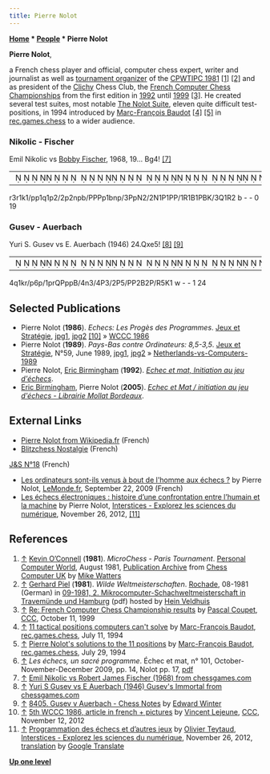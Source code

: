 ```yaml
---
title: Pierre Nolot
---
```

**[Home](Home "Home") \* [People](People "People") \* Pierre Nolot**


**Pierre Nolot**,  

a French chess player and official, computer chess expert, writer and journalist as well as [tournament organizer](Category:Tournament_Director "Category:Tournament Director") of the [CPWTIPC 1981](CPWTIPC_1981 "CPWTIPC 1981") <a id="cite-note-1" href="#cite-ref-1">[1]</a> <a id="cite-note-2" href="#cite-ref-2">[2]</a> and as president of the [Clichy](https://en.wikipedia.org/wiki/Clichy%2C_Hauts-de-Seine) Chess Club, the [French Computer Chess Championships](French_Computer_Chess_Championship "French Computer Chess Championship") from the first edition in [1992](FCCC_1992 "FCCC 1992") until [1999](FCCC_1999 "FCCC 1999") <a id="cite-note-3" href="#cite-ref-3">[3]</a>. He created several test suites, most notable [The Nolot Suite](The_Nolot_Suite "The Nolot Suite"), eleven quite difficult test-positions, in 1994 introduced by [Marc-François Baudot](Marc-Fran%C3%A7ois_Baudot "Marc-François Baudot") <a id="cite-note-4" href="#cite-ref-4">[4]</a> <a id="cite-note-5" href="#cite-ref-5">[5]</a> in [rec.games.chess](Computer_Chess_Forums "Computer Chess Forums") to a wider audience. 



### Nikolic - Fischer


Emil Nikolic vs [Bobby Fischer](https://en.wikipedia.org/wiki/Bobby_Fischer), 1968, 19... Bg4! <a id="cite-note-7" href="#cite-ref-7">[7]</a>





|  |
| --- |
|                                                                 ♜   ♜ ♚ ♟♟ ♛ ♟    ♟  ♞♟♝♙♙♙♟ ♝♞♟   ♙♟♘    ♘ ♙ ♙♙ ♖ ♗ ♙♗♔   ♕ ♖   |


r3r1k1/pp1q1p2/2p2npb/PPPp1bnp/3PpN2/2N1P1PP/1R1B1PBK/3Q1R2 b - - 0 19



### Gusev - Auerbach


Yuri S. Gusev vs E. Auerbach (1946) 24.Qxe5! <a id="cite-note-8" href="#cite-ref-8">[8]</a> <a id="cite-note-9" href="#cite-ref-9">[9]</a>





|  |
| --- |
|                                                                                ♛ ♚♜♟      ♟ ♟♜♕♙♟♟♗    ♞       ♙     ♙     ♙♙  ♗  ♙♖     ♔  |


4q1kr/p6p/1prQPppB/4n3/4P3/2P5/PP2B2P/R5K1 w - - 1 24



## Selected Publications


* Pierre Nolot (**1986**). *Echecs: Les Progès des Programmes*. [Jeux et Stratégie](http://fr.wikipedia.org/wiki/Jeux_et_Strat%C3%A9gie), [jpg1](http://home.scarlet.be/vincentlejeune/jeux-et-strategie-040-1986-08-09-page006.jpg), [jpg2](http://home.scarlet.be/vincentlejeune/jeux-et-strategie-040-1986-08-09-page007.jpg) <a id="cite-note-10" href="#cite-ref-10">[10]</a> » [WCCC 1986](WCCC_1986 "WCCC 1986")
* Pierre Nolot (**1989**). *Pays-Bas contre Ordinateurs: 8,5-3,5*. [Jeux et Stratégie](http://fr.wikipedia.org/wiki/Jeux_et_Strat%C3%A9gie), N°59, June 1989, [jpg1](http://download.abandonware.org/magazines/Jeux%20et%20Strategie/jeuxetstrategie_numero059/Jeux%20%26%20Strat%E9gie%2059%20-%20Page%20024.jpg), [jpg2](http://download.abandonware.org/magazines/Jeux%20et%20Strategie/jeuxetstrategie_numero059/Jeux%20%26%20Strat%E9gie%2059%20-%20Page%20025.jpg) » [Netherlands-vs-Computers-1989](Netherlands-vs-Computers-1989 "Netherlands-vs-Computers-1989")
* Pierre Nolot, [Eric Birmingham](http://www.chessgames.com/perl/chessplayer?pid=29050) (**1992**). *[Echec et mat, Initiation au jeu d'échecs](http://www.decitre.fr/livres/Echec-et-mat.aspx/9782907179164)*.
* [Eric Birmingham](http://www.chessgames.com/perl/chessplayer?pid=29050), Pierre Nolot (**2005**). *[Echec et Mat / initiation au jeu d'échecs - Librairie Mollat Bordeaux](http://www.mollat.com/livres/eric-birmingham-echec-mat-initiation-jeu-echecs-9782228899710.html)*.


## External Links


* [Pierre Nolot from Wikipedia.fr](http://fr.wikipedia.org/wiki/Pierre_Nolot) (French)
* [Blitzchess Nostalgie](http://www.blitzchess.fr/) (French)


 [J&S N°18](http://www.blitzchess.fr/fr/biblio/jeuxetstrategie/jsn1120/jsn18.php) (French)
* [Les ordinateurs sont-ils venus à bout de l'homme aux échecs ?](http://www.lemonde.fr/sport/article/2009/09/22/les-ordinateurs-sont-ils-venus-a-bout-de-l-homme-aux-echecs_1243765_3242.html) by Pierre Nolot, [LeMonde.fr](https://en.wikipedia.org/wiki/Le_Monde), September 22, 2009 (French)
* [Les échecs électroniques : histoire d’une confrontation entre l’humain et la machine](http://interstices.info/jcms/int_65557/les-echecs-electroniques-histoire-dune-confrontation-entre-lhumain-et-la-machine) by Pierre Nolot, [Interstices - Explorez les sciences du numérique](http://interstices.info/jcms/jalios_5127/accueil), November 26, 2012, <a id="cite-note-11" href="#cite-ref-11">[11]</a>


## References


1. <a id="cite-ref-1" href="#cite-note-1">↑</a> [Kevin O’Connell](Kevin_O%E2%80%99Connell "Kevin O’Connell") (**1981**). *MicroChess - Paris Tournament*. [Personal Computer World](Personal_Computer_World "Personal Computer World"), August 1981, [Publication Archive](http://www.chesscomputeruk.com/html/publication_archive.html) from [Chess Computer UK](http://www.chesscomputeruk.com/index.html) by [Mike Watters](Mike_Watters "Mike Watters")
2. <a id="cite-ref-2" href="#cite-note-2">↑</a> [Gerhard Piel](index.php?title=Gerhard_Piel&action=edit&redlink=1 "Gerhard Piel (page does not exist)") (**1981**). *Wilde Weltmeisterschaften*. [Rochade](http://de.wikipedia.org/wiki/Rochade_Europa), 08-1981 (German) in [09-1981, 2. Mikrocomputer-Schachweltmeisterschaft in Travemünde und Hamburg](http://www.schaakcomputers.nl/hein_veldhuis/database/files/09-1981,%202.%20Mikrocomputer-Schachweltmeisterschaft%20in%20Travemunde%20und%20Hamburg.pdf) (pdf) hosted by [Hein Veldhuis](Hein_Veldhuis "Hein Veldhuis")
3. <a id="cite-ref-3" href="#cite-note-3">↑</a> [Re: French Computer Chess Championship results](https://www.stmintz.com/ccc/index.php?id=72753) by [Pascal Coupet](index.php?title=Pascal_Coupet&action=edit&redlink=1 "Pascal Coupet (page does not exist)"), [CCC](CCC "CCC"), October 11, 1999
4. <a id="cite-ref-4" href="#cite-note-4">↑</a> [11 tactical positions computers can't solve](http://groups.google.com/group/rec.games.chess/browse_frm/thread/79a6da1235df64e7#) by [Marc-François Baudot](Marc-Fran%C3%A7ois_Baudot "Marc-François Baudot"), [rec.games.chess](Computer_Chess_Forums "Computer Chess Forums"), July 11, 1994
5. <a id="cite-ref-5" href="#cite-note-5">↑</a> [Pierre Nolot's solutions to the 11 positions](http://groups.google.com/group/rec.games.chess/browse_frm/thread/90b656d5218b1ed3#) by [Marc-François Baudot](Marc-Fran%C3%A7ois_Baudot "Marc-François Baudot"), [rec.games.chess](Computer_Chess_Forums "Computer Chess Forums"), July 29, 1994
6. <a id="cite-ref-6" href="#cite-note-6">↑</a> *Les échecs, un sacré programme*. Échec et mat, n° 101, October-November-December 2009, pp. 14, Nolot pp. 17, [pdf](http://www.echecs.asso.fr/eem/eem101.pdf)
7. <a id="cite-ref-7" href="#cite-note-7">↑</a> [Emil Nikolic vs Robert James Fischer (1968) from chessgames.com](http://www.chessgames.com/perl/chessgame?gid=1044654)
8. <a id="cite-ref-8" href="#cite-note-8">↑</a> [Yuri S Gusev vs E Auerbach (1946) Gusev's Immortal from chessgames.com](http://www.chessgames.com/perl/chessgame?gid=1472988)
9. <a id="cite-ref-9" href="#cite-note-9">↑</a> [8405. Gusev v Auerbach - Chess Notes](http://www.chesshistory.com/winter/winter112.html#8405._Gusev_v_Auerbach) by [Edward Winter](https://en.wikipedia.org/wiki/Edward_Winter_(chess_historian))
10. <a id="cite-ref-10" href="#cite-note-10">↑</a> [5th WCCC 1986, article in french + pictures](http://www.talkchess.com/forum/viewtopic.php?t=45977) by [Vincent Lejeune](index.php?title=Vincent_Lejeune&action=edit&redlink=1 "Vincent Lejeune (page does not exist)"), [CCC](CCC "CCC"), November 12, 2012
11. <a id="cite-ref-11" href="#cite-note-11">↑</a> [Programmation des échecs et d’autres jeux](http://interstices.info/jcms/int_70460/programmation-des-echecs-et-dautres-jeux) by [Olivier Teytaud](Olivier_Teytaud "Olivier Teytaud"), [Interstices - Explorez les sciences du numérique](http://interstices.info/jcms/jalios_5127/accueil), November 26, 2012, [translation](http://translate.google.com/translate?sl=fr&tl=en&js=n&prev=_t&hl=de&ie=UTF-8&layout=2&eotf=1&u=http%3A%2F%2Finterstices.info%2Fjcms%2Fint_70460%2Fprogrammation-des-echecs-et-dautres-jeux) by [Google Translate](https://en.wikipedia.org/wiki/Google_Translate)

**[Up one level](People "People")**







 
